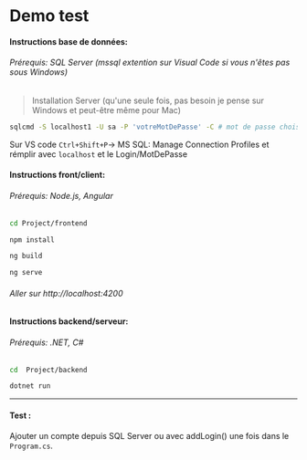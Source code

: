 # Demo test

#### Instructions base de données:

###### Prérequis: SQL Server (mssql extention sur Visual Code si vous n'êtes pas sous Windows)

> Installation Server (qu'une seule fois, pas besoin je pense sur Windows et peut-être même pour Mac)

```bash
sqlcmd -S localhost1 -U sa -P 'votreMotDePasse' -C # mot de passe choisi dans sudo /opt/mssql/bin/mssql-conf setup
```

Sur VS code `Ctrl+Shift+P`-> MS SQL: Manage Connection Profiles et rémplir avec `localhost` et le Login/MotDePasse

#### Instructions front/client:

###### Prérequis: Node.js, Angular

```bash
cd Project/frontend
```

```bash
npm install
```

```bash
ng build
```

```bash
ng serve
```

###### Aller sur http://localhost:4200

#### Instructions backend/serveur:

###### Prérequis: .NET, C#

```bash
cd  Project/backend
```

```bash
dotnet run
```

---

#### Test :

Ajouter un compte depuis SQL Server ou avec addLogin() une fois dans le `Program.cs`.
